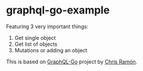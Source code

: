 # graphql-go-example

Featuring 3 very important things:

1. Get single object
2. Get list of objects
3. Mutations or adding an object

This is based on [GraphQL-Go](https://github.com/graphql-go/graphql) project by [Chris Ramón](https://github.com/chris-ramon). 